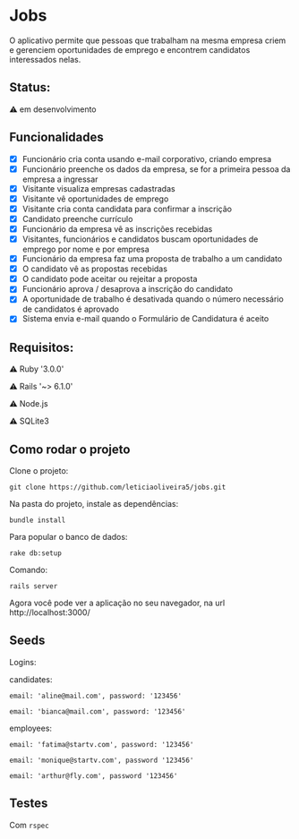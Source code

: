 <h1>Jobs</h1>

O aplicativo permite que pessoas que trabalham na mesma empresa criem e gerenciem oportunidades de emprego e encontrem candidatos interessados nelas.

## Status: 
:warning: em desenvolvimento

## Funcionalidades

* [x] Funcionário cria conta usando e-mail corporativo, criando empresa
* [x] Funcionário preenche os dados da empresa, se for a primeira pessoa da empresa a ingressar
* [x] Visitante visualiza empresas cadastradas
* [x] Visitante vê oportunidades de emprego
* [x] Visitante cria conta candidata para confirmar a inscrição
* [x] Candidato preenche currículo
* [x] Funcionário da empresa vê as inscrições recebidas
* [x] Visitantes, funcionários e candidatos buscam oportunidades de emprego por nome e por empresa
* [x] Funcionário da empresa faz uma proposta de trabalho a um candidato
* [x] O candidato vê as propostas recebidas
* [x] O candidato pode aceitar ou rejeitar a proposta
* [x] Funcionário aprova / desaprova a inscrição do candidato
* [x] A oportunidade de trabalho é desativada quando o número necessário de candidatos é aprovado
* [x] Sistema envia e-mail quando o Formulário de Candidatura é aceito

## Requisitos:

:warning: Ruby '3.0.0'

:warning: Rails '~> 6.1.0'

:warning: Node.js

:warning: SQLite3

## Como rodar o projeto

Clone o projeto:

<p><code>git clone https://github.com/leticiaoliveira5/jobs.git</code></p>

Na pasta do projeto, instale as dependências:

<p><code>bundle install</code></p>

Para popular o banco de dados:

<p><code>rake db:setup</code></p>

Comando:

<p><code>rails server</code></p>

Agora você pode ver a aplicação no seu navegador, na url http://localhost:3000/

## Seeds

Logins:

  candidates:

    email: 'aline@mail.com', password: '123456'

    email: 'bianca@mail.com', password: '123456'

  employees:

    email: 'fatima@startv.com', password: '123456'

    email: 'monique@startv.com', password '123456'

    email: 'arthur@fly.com', password '123456'

## Testes

Com <code>rspec</code>

